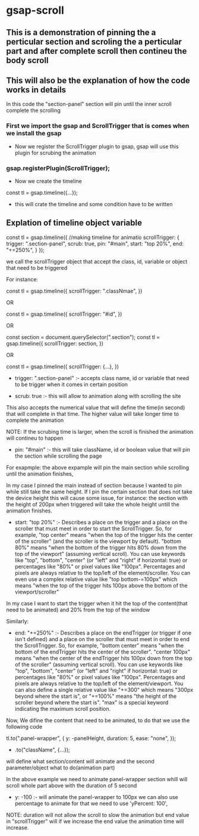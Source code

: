 # gsap-scroll

## This is a demonstration of pinning the a perticular section and scroling the a perticular part and after complete scroll then contineu the body scroll
## This will also be the explanation of how the code works in details

In this code the "section-panel" section will pin until the inner scroll complete the scrolling


### First we import the gsap and ScrollTrigger that is comes when we install the gsap


- Now we register the ScrollTrigger plugin to gsap, gsap will use this plugin for scrubing the animation
### gsap.registerPlugin(ScrollTrigger);

- Now we create the timeline

const tl = gsap.timeline({...});

- this will crate the timeline and some condition have to be written


## Explation of timeline object variable

const tl = gsap.timeline({ //making timeline for animatio
    scrollTrigger: { 
        trigger: ".section-panel",
        scrub: true,
        pin: "#main",
        start: "top 20%",
        end: "+=250%",
    }
});

we call the scrollTrigger object that accept the class, id, variable or object that need to be triggered

For instance: 

const tl = gsap.timeline({
    scrollTrigger: ".classNmae",
})

OR

const tl = gsap.timeline({
    scrollTrigger: "#id",
})

OR

const section = document.querySelector(".section");
const tl = gsap.timeline({
    scrollTrigger: section,
})

OR 

const tl = gsap.timeline({
    scrollTrigger: {...},
})


- trigger: ".section-panel" :- accepts class name, id or variable that need to be trigger when it comes in certain position

- scrub: true :- this will allow to animation along with scrolling the site

This also accepts the numerical value that will define the time(in second) that will complete in that time. The higher value will take longer time to complete the animation

NOTE: If the scrubing time is larger, when the scroll is finished the animation will contineu to happen

- pin: "#main" :- this will take className, id or boolean value that will pin the section while scrolling the page

For exapmple: the above expample will pin the main section while scrolling until the animation finishes,

In my case I pinned the main instead of section because I wanted to pin while still take the same height. If I pin the certain section that does not take the device height this will cause some issue, for instance: the section with the height of 200px when triggered will take the whole height untill the animation finishes.

- start: "top 20%" :- Describes a place on the trigger and a place on the scroller that must meet in order to start the ScrollTrigger. So, for example, "top center" means "when the top of the trigger hits the center of the scroller" (and the scroller is the viewport by default). "bottom 80%" means "when the bottom of the trigger hits 80% down from the top of the viewport" (assuming vertical scroll). You can use keywords like "top", "bottom", "center" (or "left" and "right" if horizontal: true) or percentages like "80%" or pixel values like "100px". Percentages and pixels are always relative to the top/left of the element/scroller. You can even use a complex relative value like "top bottom-=100px" which means "when the top of the trigger hits 100px above the bottom of the viewport/scroller"

In my case I want to start the trigger when it hit the top of the content(that need to be animated) and 20% from the top of the window

Similarly:
- end: "+=250%"  :- Describes a place on the endTrigger (or trigger if one isn't defined) and a place on the scroller that must meet in order to end the ScrollTrigger. So, for example, "bottom center" means "when the bottom of the endTrigger hits the center of the scroller". "center 100px" means "when the center of the endTrigger hits 100px down from the top of the scroller" (assuming vertical scroll). You can use keywords like "top", "bottom", "center" (or "left" and "right" if horizontal: true) or percentages like "80%" or pixel values like "100px". Percentages and pixels are always relative to the top/left of the element/viewport. You can also define a single relative value like "+=300" which means "300px beyond where the start is", or "+=100%" means "the height of the scroller beyond where the start is". "max" is a special keyword indicating the maximum scroll position.


Now, We difine the content that need to be animated, to do that we use the following code

tl.to(".panel-wrapper", { 
    y: -panelHeight,
    duration: 5,
    ease: "none",
});



- .to("className", {...});

will define what section/content will animate and the second parameter/object what to do(animation part)

In the above example we need to animate panel-wrapper section whill will scroll whole part above with the duration of 5 second


- y: -100 :- will animate the panel-wrapper to 100px we can also use percentage to animate for that we need to use 'yPercent: 100',

NOTE: duration will not allow the scroll to slow the animation but end value in "scrollTrigger" will if we increase the end value the animation time will increase.
